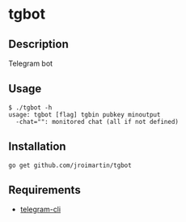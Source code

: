 # tgbot

## Description

Telegram bot

## Usage

```
$ ./tgbot -h
usage: tgbot [flag] tgbin pubkey minoutput
  -chat="": monitored chat (all if not defined)
```

## Installation

`go get github.com/jroimartin/tgbot`

## Requirements

* [telegram-cli](https://github.com/vysheng/tg)
